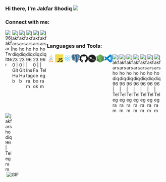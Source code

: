 ### Hi there, I'm Jakfar Shodiq <img src="https://media.giphy.com/media/hvRJCLFzcasrR4ia7z/giphy.gif" width="25px">

### Connect with me:

[<img align="left" alt="96jakfar | Twitter" width="22px" src="https://cdn.jsdelivr.net/npm/simple-icons@v3/icons/twitter.svg" />][twitter]
[<img align="left" alt="jakfarshodiq230 | GitHub" width="22px" src="https://cdn.jsdelivr.net/npm/simple-icons@v3/icons/github.svg" />][github]
<img align="left" alt="jakfarshodiq230 | GitHub" width="22px" src="https://cdn.jsdelivr.net/npm/simple-icons@v3/icons/gitlab.svg" />
[<img align="left" alt="jakfarshodiq96 | Instagram" width="22px" src="https://cdn.jsdelivr.net/npm/simple-icons@v3/icons/instagram.svg" />][instagram]
[<img align="left" alt="jakfarshodiq230 | Facebook" width="22px" src="https://cdn.jsdelivr.net/npm/simple-icons@v3/icons/facebook.svg" />][facebook]
[<img align="left" alt="jakfarshodiq96| Telegram" width="22px" src="https://cdn.jsdelivr.net/npm/simple-icons@v3/icons/telegram.svg" />][telegram]

<br />

### Languages and Tools:
<img align="left" alt="Java" width="26px" src="https://raw.githubusercontent.com/github/explore/80688e429a7d4ef2fca1e82350fe8e3517d3494d/topics/java/java.png" />
<img align="left" alt="JavaScript" width="26px" src="https://raw.githubusercontent.com/github/explore/80688e429a7d4ef2fca1e82350fe8e3517d3494d/topics/javascript/javascript.png" />
<img align="left" alt="React" width="26px" src="https://raw.githubusercontent.com/github/explore/80688e429a7d4ef2fca1e82350fe8e3517d3494d/topics/react/react.png" />
<img align="left" alt="PostgreSQL" width="26px" src="https://raw.githubusercontent.com/github/explore/80688e429a7d4ef2fca1e82350fe8e3517d3494d/topics/postgresql/postgresql.png" />
<img align="left" alt="GitHub" width="26px" src="https://raw.githubusercontent.com/github/explore/78df643247d429f6cc873026c0622819ad797942/topics/github/github.png" />
<img align="left" alt="Terminal" width="26px" src="https://raw.githubusercontent.com/github/explore/80688e429a7d4ef2fca1e82350fe8e3517d3494d/topics/terminal/terminal.png" />
<img align="left" alt="Node.js" width="26px" src="https://raw.githubusercontent.com/github/explore/80688e429a7d4ef2fca1e82350fe8e3517d3494d/topics/nodejs/nodejs.png" />
<img align="left" alt="Visual Studio Code" width="26px" src="https://raw.githubusercontent.com/github/explore/80688e429a7d4ef2fca1e82350fe8e3517d3494d/topics/visual-studio-code/visual-studio-code.png" />
<img align="left" alt="jakfarshodiq96| Telegram" width="22px" src="https://cdn.jsdelivr.net/npm/simple-icons@v3/icons/php.svg" />
<img align="left" alt="jakfarshodiq96| Telegram" width="22px" src="https://cdn.jsdelivr.net/npm/simple-icons@v3/icons/mysql.svg" />
<img align="left" alt="jakfarshodiq96| Telegram" width="22px" src="https://cdn.jsdelivr.net/npm/simple-icons@v3/icons/neo4j.svg" />
<img align="left" alt="jakfarshodiq96| Telegram" width="22px" src="https://cdn.jsdelivr.net/npm/simple-icons@v3/icons/microsoft.svg" />
<img align="left" alt="jakfarshodiq96| Telegram" width="22px" src="https://cdn.jsdelivr.net/npm/simple-icons@v3/icons/laravel.svg" />
<img align="left" alt="jakfarshodiq96| Telegram" width="22px" src="https://cdn.jsdelivr.net/npm/simple-icons@v3/icons/codeigniter.svg" />
<img align="left" alt="jakfarshodiq96| Telegram" width="22px" src="https://cdn.jsdelivr.net/npm/simple-icons@v3/icons/jupyter.svg" />
<img align="left" alt="jakfarshodiq96| Telegram" width="22px" src="https://cdn.jsdelivr.net/npm/simple-icons@v3/icons/python.svg" />
<br />
<br />

[website]: https://jakfarshodiq.epizy.com/
[instagram]: https://www.instagram.com/jakfarshodiq96/
[twitter]: https://twitter.com/jakfar96
[facebook]: https://www.facebook.com/jakfarshodiq230
[github]: https://github.com/jakfarshodiq230
[telegram]: https://t.me/jakfar96
<img align="right" alt="GIF" src="https://github.com/abhisheknaiidu/abhisheknaiidu/blob/master/code.gif?raw=true" width="500" height="320" />
<br/>
